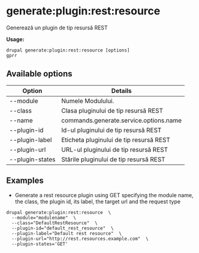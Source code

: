 # generate:plugin:rest:resource
Generează un plugin de tip resursă REST

**Usage:**
```
drupal generate:plugin:rest:resource [options]
gprr
```

## Available options
Option | Details
-------|-------------
--module | Numele Modulului.
--class | Clasa pluginului de tip resursă REST
--name | commands.generate.service.options.name
--plugin-id | Id-ul pluginului de tip resursă REST
--plugin-label | Eticheta pluginului de tip resursă REST
--plugin-url | URL-ul pluginului de tip resursă REST
--plugin-states | Stările pluginului de tip resursă REST

## Examples
* Generate a rest resource plugin using GET specifying the module name, the class, the plugin id, its label, the target url and the request type
```
drupal generate:plugin:rest:resource  \
  --module="modulename"  \
  --class="DefaultRestResource"  \
  --plugin-id="default_rest_resource"  \
  --plugin-label="Default rest resource"  \
  --plugin-url="http://rest.resources.example.com"  \
  --plugin-states='GET'
```
